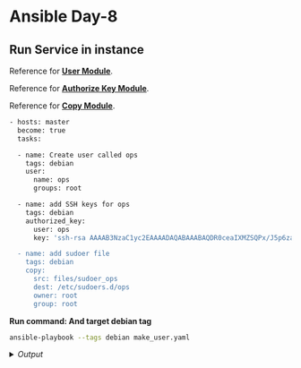 # Ansible Day-8

## Run Service in instance

Reference for **[User Module](https://docs.ansible.com/ansible/latest/collections/ansible/builtin/user_module.html)**.

Reference for **[Authorize Key Module](https://docs.ansible.com/ansible/latest/collections/ansible/posix/authorized_key_module.html)**.

Reference for **[Copy Module](https://docs.ansible.com/ansible/latest/collections/ansible/builtin/copy_module.html)**.

```bash
- hosts: master
  become: true
  tasks:

  - name: Create user called ops
    tags: debian
    user:                                                                                  <== creates a user "ops"
      name: ops
      groups: root

  - name: add SSH keys for ops
    tags: debian
    authorized_key:                                                                        <== creates/sends authorzied ssh key for instance  
      user: ops
      key: 'ssh-rsa AAAAB3NzaC1yc2EAAAADAQABAAABAQDR0ceaIXMZSQPx/J5p6zaDCTpZmQEB>

  - name: add sudoer file
    tags: debian
    copy:                                                                                 <== Create sudoers file to have no password
      src: files/sudoer_ops
      dest: /etc/sudoers.d/ops
      owner: root
      group: root
```

**Run command: And target debian tag**
```bash
ansible-playbook --tags debian make_user.yaml
```

<details>
  <summary><i>Output</i></summary>
$${\color{green}Output:}$$

```bash
PLAY [master] *******************************************************************

TASK [Gathering Facts] **********************************************************
ok: [192.168.2.243]

TASK [Create user called ops] ***************************************************
changed: [192.168.2.243]

TASK [add SSH keys for ops] *****************************************************
changed: [192.168.2.243]

TASK [add sudoer file] **********************************************************
changed: [192.168.2.243]

PLAY RECAP **********************************************************************
192.168.2.243              : ok=4    changed=3    unreachable=0    failed=0    skipped=0    rescued=0    ignored=0

```
</details>
